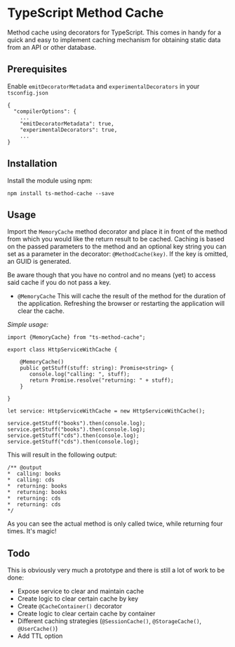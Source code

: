 # TypeScript Method Cache

Method cache using decorators for TypeScript. This comes in handy for a quick and easy to implement caching mechanism 
for obtaining static data from an API or other database.

## Prerequisites

Enable `emitDecoratorMetadata` and `experimentalDecorators` in your `tsconfig.json`

    {
      "compilerOptions": {
        ...
        "emitDecoratorMetadata": true,
        "experimentalDecorators": true,
        ...
    }

## Installation

Install the module using npm:

    npm install ts-method-cache --save
    
    
## Usage

Import the `MemoryCache` method decorator and place it in front of the method from which you would like the return 
result to be cached. Caching is based on the passed parameters to the method and an optional key string you can set as 
a parameter in the decorator:  `@MethodCache(key)`. If the key is omitted, an GUID is generated. 

Be aware though that you have no control and no means (yet) to access said cache if you do not pass a key. 

- `@MemoryCache`
This will cache the result of the method for the duration of the application. Refreshing the browser
or restarting the application will clear the cache.

*Simple usage:*

    import {MemoryCache} from "ts-method-cache";
    
    export class HttpServiceWithCache {
    
        @MemoryCache()
        public getStuff(stuff: string): Promise<string> {
           console.log("calling: ", stuff);
           return Promise.resolve("returning: " + stuff);
        }
    
    }
    
    let service: HttpServiceWithCache = new HttpServiceWithCache();
    
    service.getStuff("books").then(console.log);
    service.getStuff("books").then(console.log);    
    service.getStuff("cds").then(console.log);    
    service.getStuff("cds").then(console.log);    
    
This will result in the following output:

    /** @output
    *  calling: books
    *  calling: cds
    *  returning: books
    *  returning: books
    *  returning: cds
    *  returning: cds
    */
    
As you can see the actual method is only called twice, while returning four times. It's magic!

## Todo

This is obviously very much a prototype and there is still a lot of work to be done:

- Expose service to clear and maintain cache
- Create logic to clear certain cache by key
- Create `@CacheContainer()` decorator
- Create logic to clear certain cache by container
- Different caching strategies (`@SessionCache()`, `@StorageCache()`, `@UserCache()`)
- Add TTL option